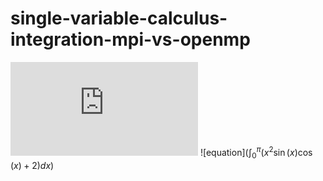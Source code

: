 # single-variable-calculus-integration-mpi-vs-openmp

![equation](http://latex.codecogs.com/gif.latex?O_t)
![equation]($\int_{0}^{\pi}\left(x^{2} \sin (x) \cos (x)+2\right) d x$)